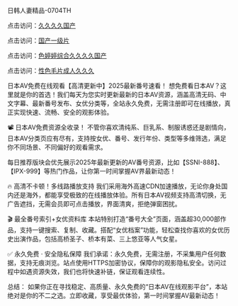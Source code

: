 
日韩人妻精品-0704TH

点击访问：<a href="https://gfd-5xg.pages.dev/">久久久久国产</a>

点击访问：<a href="https://gfd-5xg.pages.dev/">国产一级片</a>

点击访问：<a href="https://tfda.pages.dev/">色婷婷综合久久久久国产</a>

点击访问：<a href="https://cfad.pages.dev/">性色毛片成人久久久</a>


日本AV免费在线观看【高清更新中】2025最新番号速看！
想免费看日本AV？这里就是你的首选！我们每天为您实时更新最新的日本AV资源，涵盖高清无码、中文字幕、最新番号发布、女优分类等，全站永久免费，无需注册即可在线播放，真正实现快速、流畅、安全的观影体验。

📽️ 日本AV免费资源全收录！
不管你喜欢清纯系、巨乳系、制服诱惑还是剧情向，日本AV分类页应有尽有，支持按女优、番号、发行年份、类型等多维筛选，满足你不同场景、不同偏好的观看需求。

每日推荐版块会优先展示2025年最新更新的AV番号资源，比如【SSNI-888】、【IPX-999】等热门作品，让你第一时间掌握AV界最新动态！

🔥 高清不卡顿！多线路播放支持
我们采用海外高速CDN加速播放，无论你身处国内还是海外，都能享受极致的在线播放体验。所有日本AV视频支持高清切换，无广告遮挡，无需会员即可点击播放，界面清爽，拒绝弹窗困扰。

🎬 最全番号索引+女优资料库
本站特别打造“番号大全”页面，涵盖超30,000部作品，支持一键搜索、复制、收藏。搭配“女优档案”功能，轻松查找你喜欢的女优历史出演作品，包括高桥圣子、桥本有菜、三上悠亚等人气女星。

✅ 永久免费 · 安全隐私保障
我们承诺：永久免费，无需注册，不采集用户任何数据，支持无痕浏览。站点使用HTTPS加密协议，保障你的观影隐私安全。访问过程中如遇资源失效，我们也将快速补链，保证观看连续性。

总结：
如果你正在寻找稳定、高质量、永久免费的“日本AV在线观影平台”，本站绝对是你的不二之选。立即收藏，享受最优体验，第一时间掌握AV最新动态！



<span style="display:none;">[Canonical link]( https://github.com/tc527155/614525 ）</span>

